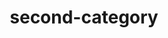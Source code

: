 ---
# file: !my-blog.md
layout: list
title: second-category
slug: second-category
menu: true
permalink: /second-category/
order: 4
sitemap: false
description: >
    두번쨰 태스트.. 제발되라.**^^**
---